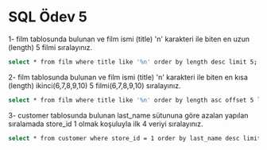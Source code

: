 # SQL Ödev 5

1- film tablosunda bulunan ve film ismi (title) 'n' karakteri ile biten en uzun (length) 5 filmi sıralayınız.

```bash
select * from film where title like '%n' order by length desc limit 5;
```

2- film tablosunda bulunan ve film ismi (title) 'n' karakteri ile biten en kısa (length) ikinci(6,7,8,9,10) 5 filmi(6,7,8,9,10) sıralayınız.

```bash
select * from film where title like '%n' order by length asc offset 5 limit 5;
```

3- customer tablosunda bulunan last_name sütununa göre azalan yapılan sıralamada store_id 1 olmak koşuluyla ilk 4 veriyi sıralayınız.

```bash
select * from customer where store_id = 1 order by last_name desc limit 4;
```
